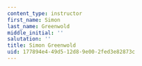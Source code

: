 ```yaml
---
content_type: instructor
first_name: Simon
last_name: Greenwold
middle_initial: ''
salutation: ''
title: Simon Greenwold
uid: 177894e4-49d5-12d8-9e00-2fed3e82873c
---
```

